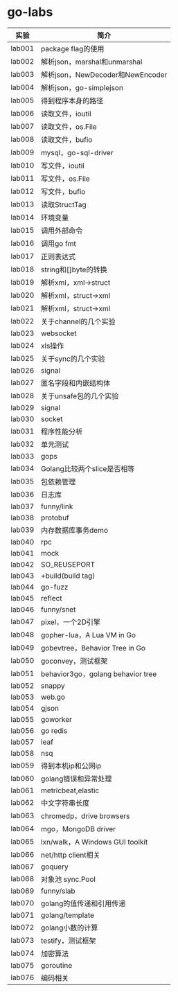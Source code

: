 # go-labs

|实验|简介|
|---|---|
|lab001|package flag的使用|
|lab002|解析json，marshal和unmarshal|
|lab003|解析json，NewDecoder和NewEncoder|
|lab004|解析json，go-simplejson|
|lab005|得到程序本身的路径|
|lab006|读取文件，ioutil|
|lab007|读取文件，os.File|
|lab008|读取文件，bufio|
|lab009|mysql，go-sql-driver|
|lab010|写文件，ioutil|
|lab011|写文件，os.File|
|lab012|写文件，bufio|
|lab013|读取StructTag|
|lab014|环境变量|
|lab015|调用外部命令|
|lab016|调用go fmt|
|lab017|正则表达式|
|lab018|string和[]byte的转换|
|lab019|解析xml，xml->struct|
|lab020|解析xml，struct->xml|
|lab021|解析xml，struct->xml|
|lab022|关于channel的几个实验|
|lab023|websocket|
|lab024|xls操作|
|lab025|关于sync的几个实验|
|lab026|signal|
|lab027|匿名字段和内嵌结构体|
|lab028|关于unsafe包的几个实验|
|lab029|signal|
|lab030|socket|
|lab031|程序性能分析|
|lab032|单元测试|
|lab033|gops|
|lab034|Golang比较两个slice是否相等|
|lab035|包依赖管理|
|lab036|日志库|
|lab037|funny/link|
|lab038|protobuf|
|lab039|内存数据库事务demo|
|lab040|rpc|
|lab041|mock|
|lab042|SO_REUSEPORT|
|lab043|+build(build tag)|
|lab044|go-fuzz|
|lab045|reflect|
|lab046|funny/snet|
|lab047|pixel，一个2D引擎|
|lab048|gopher-lua，A Lua VM in Go|
|lab049|gobevtree，Behavior Tree in Go|
|lab050|goconvey，测试框架|
|lab051|behavior3go，golang behavior tree|
|lab052|snappy|
|lab053|web.go|
|lab054|gjson|
|lab055|goworker|
|lab056|go redis|
|lab057|leaf|
|lab058|nsq|
|lab059|得到本机ip和公网ip|
|lab060|golang错误和异常处理|
|lab061|metricbeat,elastic|
|lab062|中文字符串长度|
|lab063|chromedp，drive browsers|
|lab064|mgo，MongoDB driver|
|lab065|lxn/walk，A Windows GUI toolkit|
|lab066|net/http client相关|
|lab067|goquery|
|lab068|对象池 sync.Pool|
|lab069|funny/slab|
|lab070|golang的值传递和引用传递|
|lab071|golang/template|
|lab072|golang小数的计算|
|lab073|testify，测试框架|
|lab074|加密算法|
|lab075|goroutine|
|lab076|编码相关|